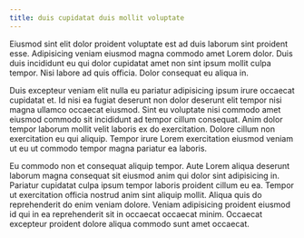 ```yaml
---
title: duis cupidatat duis mollit voluptate
---
```


Eiusmod sint elit dolor proident voluptate est ad duis laborum sint proident esse. Adipisicing veniam eiusmod magna commodo amet Lorem dolor. Duis duis incididunt eu qui dolor cupidatat amet non sint ipsum mollit culpa tempor. Nisi labore ad quis officia. Dolor consequat eu aliqua in.

Duis excepteur veniam elit nulla eu pariatur adipisicing ipsum irure occaecat cupidatat et. Id nisi ea fugiat deserunt non dolor deserunt elit tempor nisi magna ullamco occaecat eiusmod. Sint eu voluptate nisi commodo amet eiusmod commodo sit incididunt ad tempor cillum consequat. Anim dolor tempor laborum mollit velit laboris ex do exercitation. Dolore cillum non exercitation eu qui aliquip. Tempor irure Lorem exercitation eiusmod veniam ut eu ut commodo tempor magna pariatur ea laboris.

Eu commodo non et consequat aliquip tempor. Aute Lorem aliqua deserunt laborum magna consequat sit eiusmod anim qui dolor sint adipisicing in. Pariatur cupidatat culpa ipsum tempor laboris proident cillum eu ea. Tempor ut exercitation officia nostrud anim sint aliquip mollit. Aliqua quis do reprehenderit do enim veniam dolore. Veniam adipisicing proident eiusmod id qui in ea reprehenderit sit in occaecat occaecat minim. Occaecat excepteur proident dolore aliqua commodo sunt amet occaecat.